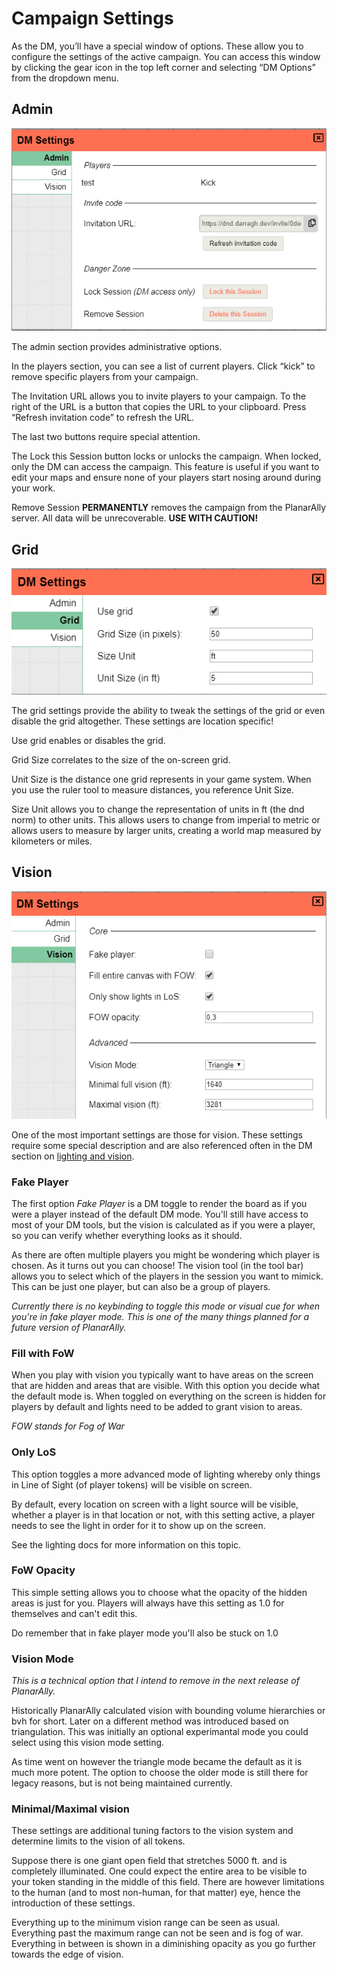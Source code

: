 # Campaign Settings

As the DM, you’ll have a special window of options. These allow you to configure the settings of the active campaign. You can access this window by clicking the gear icon in the top left corner and selecting “DM Options” from the dropdown menu.

## Admin

![](./settings.png)

The admin section provides administrative options.

In the players section, you can see a list of current players. Click “kick” to remove specific players from your campaign.

The Invitation URL allows you to invite players to your campaign. To the right of the URL is a button that copies the URL to your clipboard. Press “Refresh invitation code” to refresh the URL.

The last two buttons require special attention.  

The Lock this Session button locks or unlocks the campaign. When locked, only the DM can access the campaign. This feature is useful if you want to edit your maps and ensure none of your players start nosing around during your work.

Remove Session **PERMANENTLY** removes the campaign from the PlanarAlly server. All data will be unrecoverable. **USE WITH CAUTION!**

## Grid

![](./grid.png)

The grid settings provide the ability to tweak the settings of the grid or even disable the grid altogether. These settings are location specific!

Use grid enables or disables the grid.

Grid Size correlates to the size of the on-screen grid. 

Unit Size is the distance one grid represents in your game system. When you use the ruler tool to measure distances, you reference Unit Size.

Size Unit allows you to change the representation of units in ft (the dnd norm) to other units. This allows users to change from imperial to metric or allows users to measure by larger units, creating a world map measured by kilometers or miles. 

## Vision

![](./vision.png)

One of the most important settings are those for vision.  These settings require some special description and are also referenced often in the DM section on [lighting and vision](/docs/dm/light-shadows/).

### Fake Player
The first option _Fake Player_ is a DM toggle to render the board as if you were a player instead of the default DM mode.  You'll still have access to most of your DM tools, but the vision is calculated as if you were a player, so you can verify whether everything looks as it should.

As there are often multiple players you might be wondering which player is chosen.  As it turns out you can choose!  The vision tool (in the tool bar) allows you to select which of the players in the session you want to mimick.  This can be just one player, but can also be a group of players.

_Currently there is no keybinding to toggle this mode or visual cue for when you're in fake player mode.  This is one of the many things planned for a future version of PlanarAlly._

### Fill with FoW

When you play with vision you typically want to have areas on the screen that are hidden and areas that are visible.  With this option you decide what the default mode is. When toggled on everything on the screen is hidden for players by default and lights need to be added to grant vision to areas.

_FOW stands for Fog of War_

### Only LoS

This option toggles a more advanced mode of lighting whereby only things in Line of Sight (of player tokens) will be visible on screen.

By default, every location on screen with a light source will be visible, whether a player is in that location or not, with this setting active,
a player needs to see the light in order for it to show up on the screen.

See the lighting docs for more information on this topic.

### FoW Opacity

This simple setting allows you to choose what the opacity of the hidden areas is just for you. Players will always have this setting as 1.0 for themselves and can't edit this.

Do remember that in fake player mode you'll also be stuck on 1.0

### Vision Mode

_This is a technical option that I intend to remove in the next release of PlanarAlly._

Historically PlanarAlly calculated vision with bounding volume hierarchies or bvh for short.
Later on a different method was introduced based on triangulation. This was initially an optional experimantal mode you could select using this vision mode setting.

As time went on however the triangle mode became the default as it is much more potent.  The option to choose the older mode is still there for legacy reasons, but is not being maintained currently.

### Minimal/Maximal vision

These settings are additional tuning factors to the vision system and determine limits to the vision of all tokens.

Suppose there is one giant open field that stretches 5000 ft. and is completely illuminated. One could expect the entire area to be visible to your token standing in the middle of this field.  There are however limitations to the human (and to most non-human, for that matter) eye, hence the introduction of these settings.


Everything up to the minimum vision range can be seen as usual. Everything past the maximum range can not be seen and is fog of war.  Everything in between is shown in a diminishing opacity as you go further towards the edge of vision.
